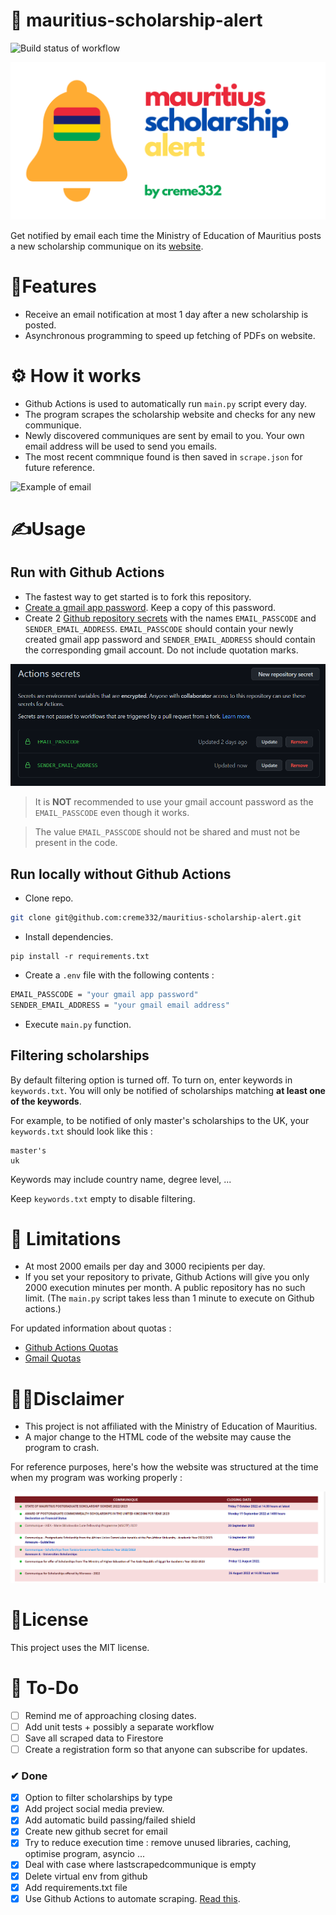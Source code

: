 # 🔔 mauritius-scholarship-alert
![Build status of workflow](https://github.com/creme332/mauritius-scholarship-alert/actions/workflows/main.yml/badge.svg)

![mauritius scholarship alert logo](assets/logo.png)

Get notified by email each time the Ministry of Education of Mauritius posts a new scholarship communique on its [website](https://education.govmu.org/Pages/Downloads/Scholarships/Scholarships-for-Mauritius-Students.aspx).


# 🚀Features
- Receive an email notification at most 1 day after a new scholarship is posted.
- Asynchronous programming to speed up fetching of PDFs on website.
<!-- - Receive a reminder a couple of days before the closing date of all scholarships.
- Option to filter scholarships by type. -->

# ⚙ How it works
- Github Actions is used to automatically run `main.py` script every day.
 - The program scrapes the scholarship website and checks for any new communique. 
 - Newly discovered communiques are sent by email to you. Your own email address will be used to send you emails.
 - The most recent commnique found is then saved in `scrape.json` for future reference.

 ![Example of email](assets/emailgif.gif)

# ✍Usage
## Run with Github Actions 
- The fastest way to get started is to fork this repository.
- [Create a gmail app password](https://itsupport.umd.edu/itsupport/?id=kb_article_view&sysparm_article=KB0015112&sys_kb_id=76433076dbdf8c904cb035623996194b&spa=1). Keep a copy of this password.
- Create 2 [Github repository secrets](https://docs.github.com/en/actions/security-guides/encrypted-secrets) with the names `EMAIL_PASSCODE` and `SENDER_EMAIL_ADDRESS`. `EMAIL_PASSCODE` should contain your newly created gmail app password and `SENDER_EMAIL_ADDRESS` should contain the corresponding gmail account. Do not include quotation marks.

![github secret image](assets/githubsecret.png)

> It is **NOT** recommended to use your gmail account password as the `EMAIL_PASSCODE` even though it works.

> The value `EMAIL_PASSCODE` should not be shared and must not be present in the code. 

## Run locally without Github Actions
- Clone repo.

```bash
git clone git@github.com:creme332/mauritius-scholarship-alert.git
```

- Install dependencies.
```
pip install -r requirements.txt
```

- Create a `.env` file with the following contents :
```bash
EMAIL_PASSCODE = "your gmail app password"
SENDER_EMAIL_ADDRESS = "your gmail email address"
```
- Execute `main.py` function.

## Filtering scholarships
By default filtering option is turned off. To turn on, enter keywords in `keywords.txt`. You will only be notified of scholarships matching **at least one of the keywords**.

For example, to be notified of only master's scholarships to the UK, your `keywords.txt` should look like this :
```
master's
uk
```
Keywords may include country name, degree level, ...

Keep `keywords.txt` empty to disable filtering.

# 🤚 Limitations
- At most 2000 emails per day and 3000 recipients per day.
- If you set your repository to private, Github Actions will give you only 2000 execution minutes per month. A public repository has no such limit. (The `main.py` script takes less than 1 minute to execute on Github actions.) 

For updated information about quotas :
- [Github Actions Quotas](https://docs.github.com/en/billing/managing-billing-for-github-actions/about-billing-for-github-actions)
- [Gmail Quotas](https://support.google.com/a/answer/166852?hl=en)

# 🙋‍♂️Disclaimer
- This project is not affiliated with the Ministry of Education of Mauritius. 
- A major change to the HTML code of the website may cause the program to crash.

For reference purposes, here's how the website was structured at the time when my program was working properly :

![screenshot of scholarship website](assets/govmuwebsite.png)

# 📃License
 This project uses the MIT license.

# 🔨 To-Do
- [ ] Remind me of approaching closing dates.
- [ ] Add unit tests + possibly a separate workflow
- [ ] Save all scraped data to Firestore
- [ ] Create a registration form so that anyone can subscribe for updates.

### ✔ Done
- [x] Option to filter scholarships by type
- [x] Add project social media preview.
- [x] Add automatic build passing/failed shield
- [x] Create new github secret for email
- [x] Try to reduce execution time : remove unused libraries, caching, optimise program, asyncio ...
- [x] Deal with case where lastscrapedcommunique is empty
- [x] Delete virtual env from github
- [x] Add requirements.txt file
- [x] Use Github Actions to automate scraping. [Read this](https://yasoob.me/posts/github-actions-web-scraper-schedule-tutorial/).